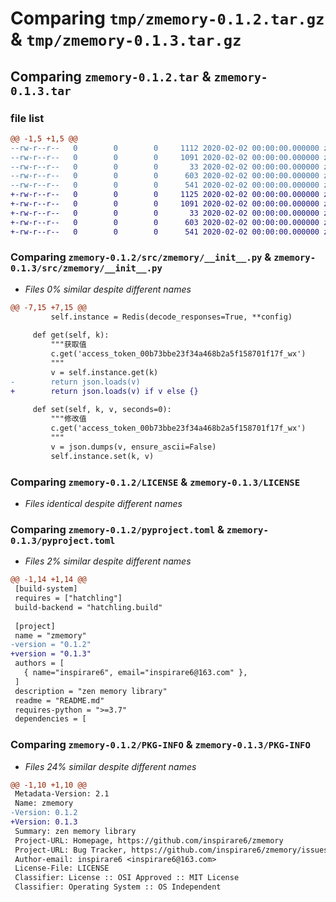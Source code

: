 # Comparing `tmp/zmemory-0.1.2.tar.gz` & `tmp/zmemory-0.1.3.tar.gz`

## Comparing `zmemory-0.1.2.tar` & `zmemory-0.1.3.tar`

### file list

```diff
@@ -1,5 +1,5 @@
--rw-r--r--   0        0        0     1112 2020-02-02 00:00:00.000000 zmemory-0.1.2/src/zmemory/__init__.py
--rw-r--r--   0        0        0     1091 2020-02-02 00:00:00.000000 zmemory-0.1.2/LICENSE
--rw-r--r--   0        0        0       33 2020-02-02 00:00:00.000000 zmemory-0.1.2/README.md
--rw-r--r--   0        0        0      603 2020-02-02 00:00:00.000000 zmemory-0.1.2/pyproject.toml
--rw-r--r--   0        0        0      541 2020-02-02 00:00:00.000000 zmemory-0.1.2/PKG-INFO
+-rw-r--r--   0        0        0     1125 2020-02-02 00:00:00.000000 zmemory-0.1.3/src/zmemory/__init__.py
+-rw-r--r--   0        0        0     1091 2020-02-02 00:00:00.000000 zmemory-0.1.3/LICENSE
+-rw-r--r--   0        0        0       33 2020-02-02 00:00:00.000000 zmemory-0.1.3/README.md
+-rw-r--r--   0        0        0      603 2020-02-02 00:00:00.000000 zmemory-0.1.3/pyproject.toml
+-rw-r--r--   0        0        0      541 2020-02-02 00:00:00.000000 zmemory-0.1.3/PKG-INFO
```

### Comparing `zmemory-0.1.2/src/zmemory/__init__.py` & `zmemory-0.1.3/src/zmemory/__init__.py`

 * *Files 0% similar despite different names*

```diff
@@ -7,15 +7,15 @@
         self.instance = Redis(decode_responses=True, **config)
 
     def get(self, k):
         """获取值
         c.get('access_token_00b73bbe23f34a468b2a5f158701f17f_wx')
         """
         v = self.instance.get(k)
-        return json.loads(v)
+        return json.loads(v) if v else {}
 
     def set(self, k, v, seconds=0):
         """修改值
         c.get('access_token_00b73bbe23f34a468b2a5f158701f17f_wx')
         """
         v = json.dumps(v, ensure_ascii=False)
         self.instance.set(k, v)
```

### Comparing `zmemory-0.1.2/LICENSE` & `zmemory-0.1.3/LICENSE`

 * *Files identical despite different names*

### Comparing `zmemory-0.1.2/pyproject.toml` & `zmemory-0.1.3/pyproject.toml`

 * *Files 2% similar despite different names*

```diff
@@ -1,14 +1,14 @@
 [build-system]
 requires = ["hatchling"]
 build-backend = "hatchling.build"
 
 [project]
 name = "zmemory"
-version = "0.1.2"
+version = "0.1.3"
 authors = [
   { name="inspirare6", email="inspirare6@163.com" },
 ]
 description = "zen memory library"
 readme = "README.md"
 requires-python = ">=3.7"
 dependencies = [
```

### Comparing `zmemory-0.1.2/PKG-INFO` & `zmemory-0.1.3/PKG-INFO`

 * *Files 24% similar despite different names*

```diff
@@ -1,10 +1,10 @@
 Metadata-Version: 2.1
 Name: zmemory
-Version: 0.1.2
+Version: 0.1.3
 Summary: zen memory library
 Project-URL: Homepage, https://github.com/inspirare6/zmemory
 Project-URL: Bug Tracker, https://github.com/inspirare6/zmemory/issues
 Author-email: inspirare6 <inspirare6@163.com>
 License-File: LICENSE
 Classifier: License :: OSI Approved :: MIT License
 Classifier: Operating System :: OS Independent
```

